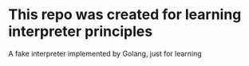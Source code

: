 # This repo was created for learning interpreter principles
A fake interpreter implemented by Golang, just for learning 
